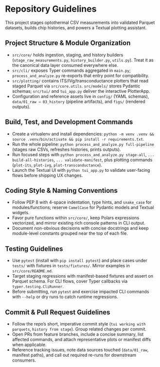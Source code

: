 # Repository Guidelines

This project stages optothermal CSV measurements into validated Parquet datasets, builds chip histories, and powers a Textual plotting assistant.

## Project Structure & Module Organization
- `src/core/` holds ingestion, staging, and history builders (`stage_raw_measurements.py`, `history_builder.py`, `utils.py`). Treat it as the canonical data layer consumed everywhere else.
- `src/cli/` exposes Typer commands aggregated in `main.py`; `process_and_analyze.py` re-exports that entry point for compatibility.
- `src/plotting/` contains ITS/IVg/transconductance plotters that read staged Parquet via `src/core.utils`. `src/models/` stores Pydantic schemas; `src/tui/` and `tui_app.py` deliver the interactive PlotterApp.
- Configuration and reference assets live in `config/` (YAML schemas), `data/01_raw → 03_history` (pipeline artifacts), and `figs/` (rendered outputs).

## Build, Test, and Development Commands
- Create a virtualenv and install dependencies: `python -m venv .venv && source .venv/bin/activate && pip install -r requirements.txt`.
- Run the whole pipeline: `python process_and_analyze.py full-pipeline` (stages raw CSVs, refreshes histories, prints outputs).
- Run focused steps with `python process_and_analyze.py stage-all`, `... build-all-histories`, `... validate-manifest`, plus plotting commands (`plot-its`, `plot-ivg`, `plot-transconductance`).
- Launch the Textual UI with `python tui_app.py` to validate user-facing flows before shipping UX changes.

## Coding Style & Naming Conventions
- Follow PEP 8 with 4-space indentation, type hints, and `snake_case` for modules/functions; reserve `CamelCase` for Pydantic models and Textual widgets.
- Favor pure functions within `src/core/`, keep Polars expressions vectorized, and mirror existing rich console patterns in CLI output.
- Document non-obvious decisions with concise docstrings and keep module-level constants grouped near the top of each file.

## Testing Guidelines
- Use `pytest` (install with `pip install pytest`) and place cases under `tests/` with fixtures in `tests/fixtures/`. Mirror examples in `src/core/README.md`.
- Target staging regressions with manifest-based fixtures and assert on Parquet schema. For CLI flows, cover Typer callbacks via `typer.testing.CliRunner`.
- Before submitting, run `pytest` and exercise impacted CLI commands with `--help` or dry runs to catch runtime regressions.

## Commit & Pull Request Guidelines
- Follow the repo’s short, imperative commit style (`tui working with parquets`, `history from stage`). Group related changes per commit.
- Open PRs from feature branches, include a concise summary, list affected commands, and attach representative plots or manifest diffs when applicable.
- Reference tracking issues, note data sources touched (`data/01_raw`, manifest paths), and call out required re-runs for downstream consumers.
